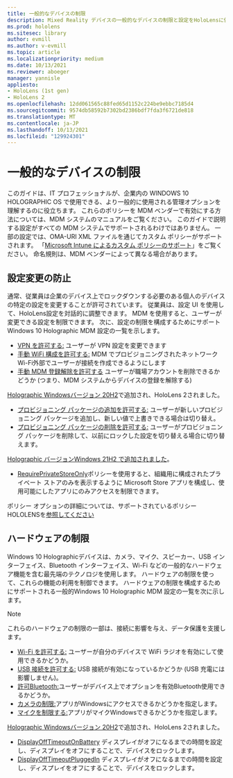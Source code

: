```yaml
---
title: 一般的なデバイスの制限
description: Mixed Reality デバイスの一般的なデバイスの制限と設定をHoloLensに保つ。
ms.prod: hololens
ms.sitesec: library
author: evmill
ms.author: v-evmill
ms.topic: article
ms.localizationpriority: medium
ms.date: 10/13/2021
ms.reviewer: aboeger
manager: yannisle
appliesto:
- HoloLens (1st gen)
- HoloLens 2
ms.openlocfilehash: 12dd061565c88fed65d1152c224be9ebbc7185d4
ms.sourcegitcommit: 9574db58592b7302bd2386bdf7fda3f6721de818
ms.translationtype: MT
ms.contentlocale: ja-JP
ms.lasthandoff: 10/13/2021
ms.locfileid: "129924301"
---
```

# <a name="common-device-restrictions"></a>一般的なデバイスの制限

このガイドは、IT プロフェッショナルが、企業内の WINDOWS 10 HOLOGRAPHIC OS で使用できる、より一般的に使用される管理オプションを理解するのに役立ちます。 これらのポリシーを MDM ベンダーで有効にする方法については、MDM システムのマニュアルをご覧ください。 このガイドで説明する設定がすべての MDM システムでサポートされるわけではありません。 一部の設定では、OMA-URI XML ファイルを通じてカスタム ポリシーがサポートされます。 「[Microsoft Intune によるカスタム ポリシーのサポート](/mem/intune/configuration/custom-settings-windows-10)」をご覧ください。 命名規則は、MDM ベンダーによって異なる場合があります。

## <a name="prevent-changing-of-settings"></a>設定変更の防止

通常、従業員は企業のデバイス上でロックダウンする必要のある個人のデバイスの特定の設定を変更することが許可されています。 従業員は、設定 UI を使用して、HoloLens設定を対話的に調整できます。 MDM を使用すると、ユーザーが変更できる設定を制限できます。
次に、設定の制限を構成するためにサポートWindows 10 Holographic MDM 設定の一覧を示します。

- [VPN を許可する:](/windows/client-management/mdm/policy-csp-settings#settings-allowvpn) ユーザーが VPN 設定を変更できます
- [手動 WiFi 構成を許可する:](/windows/client-management/mdm/policy-csp-wifi#wifi-allowmanualwificonfiguration) MDM でプロビジョニングされたネットワークWi-Fi外部でユーザーが接続を作成できるようにします
- [手動 MDM 登録解除を許可する](/windows/client-management/mdm/policy-csp-experience#experience-allowmanualmdmunenrollment) ユーザーが職場アカウントを削除できるかどうか (つまり、MDM システムからデバイスの登録を解除する)

[Holographic Windowsバージョン 20H2](hololens-release-notes.md#windows-holographic-version-20h2)で追加され、HoloLens 2されました。

- [プロビジョニング パッケージの追加を許可する:](/windows/client-management/mdm/policy-csp-security#security-allowaddprovisioningpackage) ユーザーが新しいプロビジョニング パッケージを追加し、新しい値で上書きできる場合は切り替え。
- [プロビジョニング パッケージの削除を許可する:](/windows/client-management/mdm/policy-csp-security#security-allowremoveprovisioningpackage) ユーザーがプロビジョニング パッケージを削除して、以前にロックした設定を切り替える場合に切り替えます。

[Holographic バージョンWindows 21H2 で追加されました](hololens-release-notes.md#windows-holographic-version-21h2)。

- [RequirePrivateStoreOnly](http://windows/client-management/mdm/policy-csp-applicationmanagement#applicationmanagement-requireprivatestoreonly)ポリシーを使用すると、組織用に構成されたプライベート ストアのみを表示するように Microsoft Store アプリを構成し、使用可能にしたアプリにのみアクセスを制限できます。

ポリシー オプションの詳細については、サポートされているポリシー HOLOLENSを[参照してください](/windows/client-management/mdm/policy-csps-supported-by-hololens2)

## <a name="hardware-restrictions"></a>ハードウェアの制限

Windows 10 Holographicデバイスは、カメラ、マイク、スピーカー、USB インターフェイス、Bluetooth インターフェイス、Wi-Fi などの一般的なハードウェア機能を含む最先端のテクノロジを使用します。 ハードウェアの制限を使って、これらの機能の利用を制御できます。
ハードウェアの制限を構成するためにサポートされる一般的Windows 10 Holographic MDM 設定の一覧を次に示します。

> [!NOTE]
> これらのハードウェアの制限の一部は、接続に影響を与え、データ保護を支援します。

- [Wi-Fi を許可する:](/windows/client-management/mdm/policy-csp-wifi#wifi-allowwifi) ユーザーが自分のデバイスで WiFi ラジオを有効にして使用できるかどうか。
- [USB 接続を許可する:](/windows/client-management/mdm/policy-csp-connectivity#connectivity-allowusbconnection) USB 接続が有効になっているかどうか (USB 充電には影響しません)。
- [許可Bluetooth:](/windows/client-management/mdm/policy-csp-connectivity#connectivity-allowbluetooth)ユーザーがデバイス上でオプションを有効Bluetooth使用できるかどうか。
- [カメラの制限:](/windows/client-management/mdm/policy-csp-privacy#privacy-letappsaccesscamera)アプリがWindowsにアクセスできるかどうかを指定します。
- [マイクを制限する:](/windows/client-management/mdm/policy-csp-privacy#privacy-letappsaccessmicrophone)アプリがマイクWindowsできるかどうかを指定します。

[Holographic Windowsバージョン 20H2](hololens-release-notes.md#windows-holographic-version-20h2)で追加され、HoloLens 2されました。

- [DisplayOffTimeoutOnBattery](/windows/client-management/mdm/policy-csp-power#power-displayofftimeoutonbattery) ディスプレイがオフになるまでの時間を設定し、ディスプレイをオフにすることで、デバイスをロックします。
- [DisplayOffTimeoutPluggedIn](/windows/client-management/mdm/policy-csp-power#power-displayofftimeoutpluggedin) ディスプレイがオフになるまでの時間を設定し、ディスプレイをオフにすることで、デバイスをロックします。
